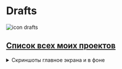 # Drafts

![icon drafts][IconDrafts]

## [Список всех моих проектов][ListAllMyProject]



<details>
  <summary>Скриншоты главное экрана и в фоне</summary>
  
  ![main screen][MainScreen]
  ![background][Background]
</details>



[ListAllMyProject]:<https://github.com/iebrosalin/all_public_projects>
[IconDrafts]:<https://github.com/iebrosalin/mobile/blob/master/readme/flutter/drafts/icons/icon.png>

[MainScreen]:<https://github.com/iebrosalin/mobile/blob/master/readme/flutter/drafts/app/main_screen.jpg>
[Background]:<https://github.com/iebrosalin/mobile/blob/master/readme/flutter/drafts/app/background.jpg>
